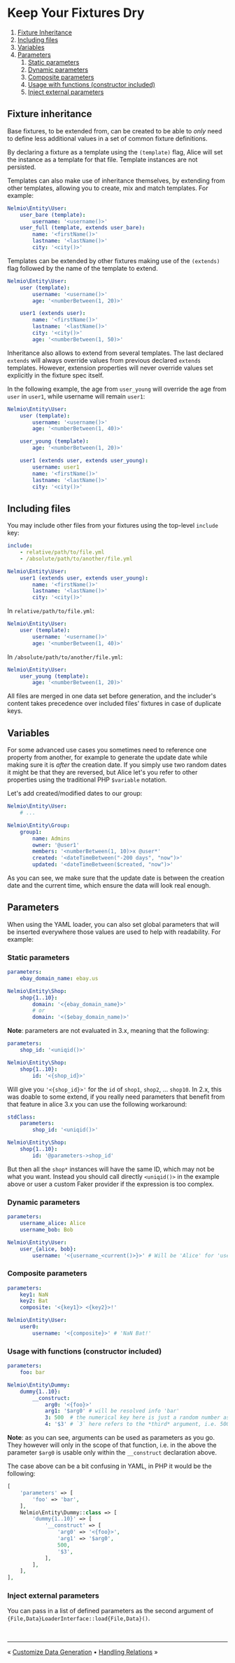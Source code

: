 # Keep Your Fixtures Dry

1. [Fixture Inheritance](#fixture-inheritance)
1. [Including files](#including-files)
1. [Variables](#variables)
1. [Parameters](#parameters)
    1. [Static parameters](#static-parameters)
    1. [Dynamic parameters](#dynamic-parameters)
    1. [Composite parameters](#composite-parameters)
    1. [Usage with functions (constructor included)](#usage-with-functions-constructor-included)
    1. [Inject external parameters](#inject-external-parameters)


## Fixture inheritance

Base fixtures, to be extended from, can be created to be able to *only* need
to define less additional values in a set of common fixture definitions.

By declaring a fixture as a template using the `(template)` flag, Alice will set
the instance as a template for that file. Template instances are not persisted.

Templates can also make use of inheritance themselves, by extending from other
templates, allowing you to create, mix and match templates. For example:

```yaml
Nelmio\Entity\User:
    user_bare (template):
        username: '<username()>'
    user_full (template, extends user_bare):
        name: '<firstName()>'
        lastname: '<lastName()>'
        city: '<city()>'
```

Templates can be extended by other fixtures making use of the `(extends)` flag
followed by the name of the template to extend.

```yaml
Nelmio\Entity\User:
    user (template):
        username: '<username()>'
        age: '<numberBetween(1, 20)>'

    user1 (extends user):
        name: '<firstName()>'
        lastname: '<lastName()>'
        city: '<city()>'
        age: '<numberBetween(1, 50)>'
```

Inheritance also allows to extend from several templates. The last declared
`extends` will always override values from previous declared `extends`
templates. However, extension properties will never override values set
explicitly in the fixture spec itself.

In the following example, the age from `user_young` will override the age from
`user` in `user1`, while username will remain `user1`:

```yaml
Nelmio\Entity\User:
    user (template):
        username: '<username()>'
        age: '<numberBetween(1, 40)>'

    user_young (template):
        age: '<numberBetween(1, 20)>'

    user1 (extends user, extends user_young):
        username: user1
        name: '<firstName()>'
        lastname: '<lastName()>'
        city: '<city()>'
```


## Including files

You may include other files from your fixtures using the top-level `include` key:

```yaml
include:
    - relative/path/to/file.yml
    - /absolute/path/to/another/file.yml

Nelmio\Entity\User:
    user1 (extends user, extends user_young):
        name: '<firstName()>'
        lastname: '<lastName()>'
        city: '<city()>'
```

In `relative/path/to/file.yml`:

```yaml
Nelmio\Entity\User:
    user (template):
        username: '<username()>'
        age: '<numberBetween(1, 40)>'
```

In `/absolute/path/to/another/file.yml`:

```yaml
Nelmio\Entity\User:
    user_young (template):
        age: '<numberBetween(1, 20)>'
```

All files are merged in one data set before generation, and the includer's
content takes precedence over included files' fixtures in case of duplicate keys.


## Variables

For some advanced use cases you sometimes need to reference one property
from another, for example to generate the update date while making sure
it is *after* the creation date. If you simply use two random dates it might
be that they are reversed, but Alice let's you refer to other properties
using the traditional PHP `$variable` notation.

Let's add created/modified dates to our group:

```yaml
Nelmio\Entity\User:
    # ...

Nelmio\Entity\Group:
    group1:
        name: Admins
        owner: '@user1'
        members: '<numberBetween(1, 10)>x @user*'
        created: '<dateTimeBetween("-200 days", "now")>'
        updated: '<dateTimeBetween($created, "now")>'
```

As you can see, we make sure that the update date is between the creation
date and the current time, which ensure the data will look real enough.


## Parameters

When using the YAML loader, you can also set global parameters that will be
inserted everywhere those values are used to help with readability. For example:

### Static parameters

```yaml
parameters:
    ebay_domain_name: ebay.us

Nelmio\Entity\Shop:
    shop{1..10}:
        domain: '<{ebay_domain_name}>'
        # or
        domain: '<($ebay_domain_name)>'
```

**Note**: parameters are not evaluated in 3.x, meaning that the following:

```yaml
parameters:
    shop_id: '<uniqid()>'

Nelmio\Entity\Shop:
    shop{1..10}:
        id: '<{shop_id}>'
```

Will give you `'<{shop_id}>'` for the `id` of `shop1`, `shop2`, ... `shop10`. In 2.x, this was doable to some extend, if
you really need parameters that benefit from that feature in alice 3.x you can use the following workaround:

```yaml
stdClass:
    parameters:
        shop_id: '<uniqid()>'

Nelmio\Entity\Shop:
    shop{1..10}:
        id: '@parameters->shop_id'
```

But then all the `shop*` instances will have the same ID, which may not be what you want. Instead you should call
directly `<uniqid()>` in the example above or user a custom Faker provider if the expression is too complex.



### Dynamic parameters 

```yaml
parameters:
    username_alice: Alice
    username_bob: Bob

Nelmio\Entity\User:
    user_{alice, bob}:
        username: '<{username_<current()>}>' # Will be 'Alice' for 'user_alice' and 'Bob' for 'user_bob'
```


### Composite parameters

```yaml
parameters:
    key1: NaN
    key2: Bat
    composite: '<{key1}> <{key2}>!'

Nelmio\Entity\User:
    user0:
        username: '<{composite}>' # 'NaN Bat!'
```


### Usage with functions (constructor included)

```yaml
parameters:
    foo: bar

Nelmio\Entity\Dummy:
    dummy{1..10}:
        __construct:
            arg0: '<{foo}>'
            arg1: '$arg0' # will be resolved info 'bar'
            3: 500  # the numerical key here is just a random number as in YAML you cannot mix keys with array values
            4: '$3' # `3` here refers to the *third* argument, i.e. 500
```

**Note**: as you can see, arguments can be used as parameters as you go. They however will only in the scope of that 
function, i.e. in the above the parameter `$arg0` is usable only within the `__construct` declaration above.

The case above can be a bit confusing in YAML, in PHP it would be the following:

```php
[
    'parameters' => [
        'foo' => 'bar',
    ],
    Nelmio\Entity\Dummy::class => [
        'dummy{1..10}' => [
            '__construct' => [
                'arg0' => '<{foo}>',
                'arg1' => '$arg0',
                500,
                '$3',
            ],
        ],
    ],
],
```


### Inject external parameters

You can pass in a list of defined parameters as the second
argument of `{File,Data}LoaderInterface::load{File,Data}()`.


<br />
<hr />

« [Customize Data Generation](customizing-data-generation.md) • [Handling Relations](relations-handling.md) »
